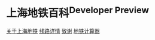 # 上海地铁百科<sup>Developer Preview </sup>

[关于上海地铁](shanghaimetro.md)
[线路详情](line.md)
[致谢](https://stwiki-021.github.io/thanks.html)
[地铁计算器](searchtool.md)